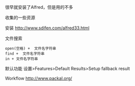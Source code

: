 很早就安装了Alfred，但是用的不多

收集的一些资源

安装 http://www.sdifen.com/alfred33.html

文件搜索

    open(空格) +  文件名字符串
    find +  文件名字符串
    in + 文件名字符串

默认功能
设置>Features>Default Results>Setup fallback result

Workflow http://www.packal.org/
